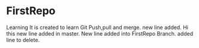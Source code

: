 # FirstRepo
Learning 
It is created to learn Git Push,pull and merge.
new line added.
Hi this new line added in master.
New line added into FirstRepo Branch.
added line to delete.


